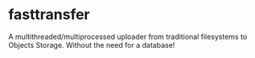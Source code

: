 fasttransfer
============

A multithreaded/multiprocessed uploader from traditional filesystems to Objects Storage. Without the need for a database!
